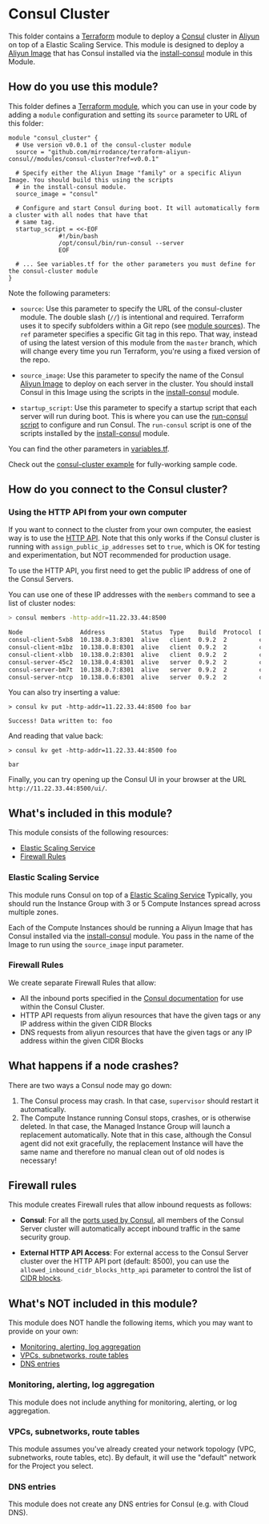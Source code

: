 # Consul Cluster

This folder contains a [Terraform](https://www.terraform.io/) module to deploy a [Consul](https://www.consul.io/) cluster in [Aliyun](https://www.aliyun.com/) on top of a Elastic Scaling Service. This module is designed to deploy a [Aliyun Image](https://help.aliyun.com/document_detail/25389.html) that has Consul installed via the [install-consul](https://github.com/mirrodance/terraform-aliyun-consul/tree/master/modules/install-consul) module in this Module.

## How do you use this module?

This folder defines a [Terraform module](https://www.terraform.io/docs/modules/usage.html), which you can use in your code by adding a `module` configuration and setting its `source` parameter to URL of this folder:

```hcl
module "consul_cluster" {
  # Use version v0.0.1 of the consul-cluster module
  source = "github.com/mirrodance/terraform-aliyun-consul//modules/consul-cluster?ref=v0.0.1"

  # Specify either the Aliyun Image "family" or a specific Aliyun Image. You should build this using the scripts
  # in the install-consul module.
  source_image = "consul"

  # Configure and start Consul during boot. It will automatically form a cluster with all nodes that have that
  # same tag.
  startup_script = <<-EOF
              #!/bin/bash
              /opt/consul/bin/run-consul --server
              EOF
  
  # ... See variables.tf for the other parameters you must define for the consul-cluster module
}
```

Note the following parameters:

* `source`: Use this parameter to specify the URL of the consul-cluster module. The double slash (`//`) is intentional and required. Terraform uses it to specify subfolders within a Git repo (see [module sources](https://www.terraform.io/docs/modules/sources.html)). The `ref` parameter specifies a specific Git tag in this repo. That way, instead of using the latest version of this module from the `master` branch, which will change every time you run Terraform, you're using a fixed version of the repo.

* `source_image`: Use this parameter to specify the name of the Consul [Aliyun Image](https://help.aliyun.com/document_detail/25389.html)
  to deploy on each server in the cluster. You should install Consul in this Image using the scripts in the  [install-consul](https://github.com/mirrodance/terraform-aliyun-consul/tree/master/modules/install-consul) module.
  
* `startup_script`: Use this parameter to specify a startup script that each server will run during boot. This is where you can use the [run-consul script](https://github.com/mirrodance/terraform-aliyun-consul/tree/master/modules/run-consul) to configure and run Consul. The `run-consul` script is one of the scripts installed by the [install-consul](https://github.com/mirrodance/terraform-aliyun-consul/tree/master/modules/install-consul) module.

You can find the other parameters in [variables.tf](variables.tf).

Check out the [consul-cluster example](https://github.com/mirrodance/terraform-aliyun-consul/tree/master/examples/consul-cluster) for fully-working sample code.

## How do you connect to the Consul cluster?

### Using the HTTP API from your own computer

If you want to connect to the cluster from your own computer, the easiest way is to use the [HTTP API](https://www.consul.io/docs/agent/http.html). Note that this only works if the Consul cluster is running with `assign_public_ip_addresses` set to `true`, which is OK for testing and experimentation, but NOT recommended for production usage.

To use the HTTP API, you first need to get the public IP address of one of the Consul Servers.

You can use one of these IP addresses with the `members` command to see a list of cluster nodes:

```bash
> consul members -http-addr=11.22.33.44:8500

Node                Address          Status  Type    Build  Protocol  DC
consul-client-5xb8  10.138.0.3:8301  alive   client  0.9.2  2         cn-hongkong
consul-client-m1bz  10.138.0.8:8301  alive   client  0.9.2  2         cn-hongkong
consul-client-xlbb  10.138.0.2:8301  alive   client  0.9.2  2         cn-hongkong
consul-server-45c2  10.138.0.4:8301  alive   server  0.9.2  2         cn-hongkong
consul-server-bm7t  10.138.0.7:8301  alive   server  0.9.2  2         cn-hongkong
consul-server-ntcp  10.138.0.6:8301  alive   server  0.9.2  2         cn-hongkong
```

You can also try inserting a value:

```
> consul kv put -http-addr=11.22.33.44:8500 foo bar

Success! Data written to: foo
```

And reading that value back:
 
```
> consul kv get -http-addr=11.22.33.44:8500 foo

bar
```

Finally, you can try opening up the Consul UI in your browser at the URL `http://11.22.33.44:8500/ui/`.

## What's included in this module?

This module consists of the following resources:

* [Elastic Scaling Service](#elastic-scaling-service)
* [Firewall Rules](#firewall-rules)

### Elastic Scaling Service

This module runs Consul on top of a [Elastic Scaling Service](https://www.aliyun.com/product/ess) Typically, you should run the Instance Group with 3 or 5 Compute Instances spread across multiple zones.

Each of the Compute Instances should be running a Aliyun Image that has Consul installed via the [install-consul](https://github.com/mirrodance/terraform-aliyun-consul/tree/master/modules/install-consul) module. You pass in the name of the Image to run using the `source_image` input parameter.

### Firewall Rules

We create separate Firewall Rules that allow:

* All the inbound ports specified in the [Consul documentation](https://www.consul.io/docs/agent/options.html?#ports-used)
  for use within the Consul Cluster.
* HTTP API requests from aliyun resources that have the given tags or any IP address within the given CIDR Blocks
* DNS requests from aliyun resources that have the given tags or any IP address within the given CIDR Blocks

## What happens if a node crashes?

There are two ways a Consul node may go down:

1. The Consul process may crash. In that case, `supervisor` should restart it automatically.
2. The Compute Instance running Consul stops, crashes, or is otherwise deleted. In that case, the Managed Instance Group
   will launch a replacement automatically.  Note that in this case, although the Consul agent did not exit gracefully,
   the replacement Instance will have the same name and therefore no manual clean out of old nodes is necessary!

## Firewall rules

This module creates Firewall rules that allow inbound requests as follows:

* **Consul**: For all the [ports used by Consul](https://www.consul.io/docs/agent/options.html#ports), all members of the Consul Server cluster will automatically accept inbound traffic in the same security group.

* **External HTTP API Access**: For external access to the Consul Server cluster over the HTTP API port (default: 8500),
  you can use the `allowed_inbound_cidr_blocks_http_api` parameter to control the list of [CIDR blocks](
  https://en.wikipedia.org/wiki/Classless_Inter-Domain_Routing).

## What's NOT included in this module?

This module does NOT handle the following items, which you may want to provide on your own:

* [Monitoring, alerting, log aggregation](#monitoring-alerting-log-aggregation)
* [VPCs, subnetworks, route tables](#vpcs-subnetworks-route-tables)
* [DNS entries](#dns-entries)

### Monitoring, alerting, log aggregation

This module does not include anything for monitoring, alerting, or log aggregation.

### VPCs, subnetworks, route tables

This module assumes you've already created your network topology (VPC, subnetworks, route tables, etc). By default,
it will use the "default" network for the Project you select.

### DNS entries

This module does not create any DNS entries for Consul (e.g. with Cloud DNS).
